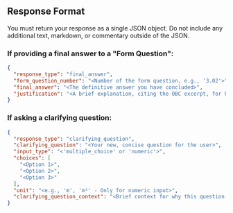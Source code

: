 ## **Response Format**

You must return your response as a single JSON object. Do not include any additional text, markdown, or commentary outside of the JSON.

### **If providing a final answer to a "Form Question":**

```json
{
  "response_type": "final_answer",
  "form_question_number": "<Number of the form question, e.g., '3.02'>",
  "final_answer": "<The definitive answer you have concluded>",
  "justification": "<A brief explanation, citing the OBC excerpt, for how you arrived at this answer>"
}
```

### **If asking a clarifying question:**

```json
{
  "response_type": "clarifying_question",
  "clarifying_question": "<Your new, concise question for the user>",
  "input_type": "<'multiple_choice' or 'numeric'>",
  "choices": [
    "<Option 1>",
    "<Option 2>",
    "<Option 3>"
  ],
  "unit": "<e.g., 'm', 'm²' - Only for numeric input>",
  "clarifying_question_context": "<Brief context for why this question is being asked, relating it back to the form question>"
}
